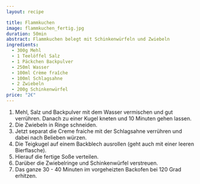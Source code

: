 ```yaml
---
layout: recipe

title: Flammkuchen
image: flammkuchen_fertig.jpg
duration: 50min
abstract: Flammkuchen belegt mit Schinkenwürfeln und Zwiebeln
ingredients:
  - 300g Mehl
  - 1 Teelöffel Salz
  - 1 Päckchen Backpulver
  - 250ml Wasser
  - 100ml Crème fraîche
  - 100ml Schlagsahne
  - 2 Zwiebeln
  - 200g Schinkenwürfel
price: "2€"
---
```


1. Mehl, Salz und Backpulver mit dem Wasser vermischen und gut verrühren. Danach zu einer Kugel kneten und 10 Minuten gehen lassen.
2. Die Zwiebeln in Ringe schneiden.
3. Jetzt separat die Creme fraiche mit der Schlagsahne verrühren und dabei nach Belieben würzen.
4. Die Teigkugel auf einem Backblech ausrollen (geht auch mit einer leeren Bierflasche).
5. Hierauf die fertige Soße verteilen.
6. Darüber die Zwiebelringe und Schinkenwürfel verstreuen.
7. Das ganze 30 - 40 Minuten im vorgeheizten Backofen bei 120 Grad erhitzen.
